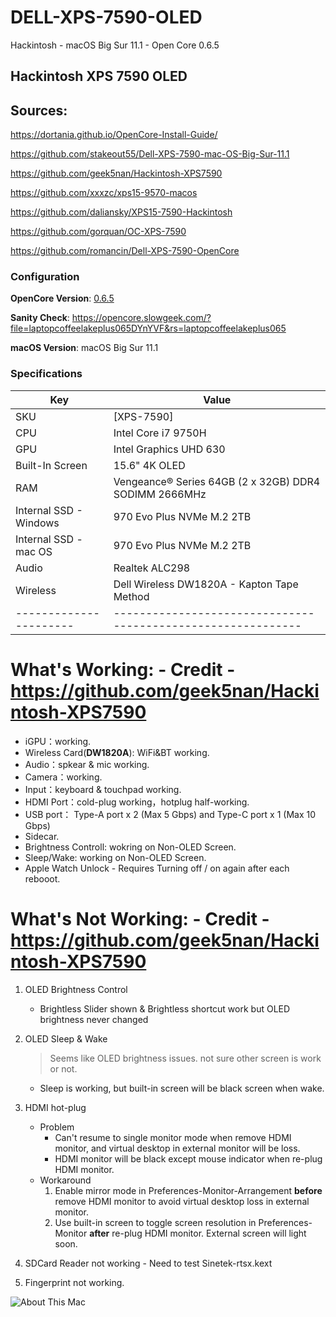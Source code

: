 # DELL-XPS-7590-OLED

Hackintosh - macOS Big Sur 11.1 - Open Core 0.6.5

## Hackintosh XPS 7590 OLED


## Sources:
https://dortania.github.io/OpenCore-Install-Guide/

https://github.com/stakeout55/Dell-XPS-7590-mac-OS-Big-Sur-11.1

https://github.com/geek5nan/Hackintosh-XPS7590

https://github.com/xxxzc/xps15-9570-macos

https://github.com/daliansky/XPS15-7590-Hackintosh

https://github.com/gorquan/OC-XPS-7590

https://github.com/romancin/Dell-XPS-7590-OpenCore


### Configuration

**OpenCore Version**: [0.6.5](https://github.com/acidanthera/OpenCorePkg/releases)

**Sanity Check**:  https://opencore.slowgeek.com/?file=laptopcoffeelakeplus065DYnYVF&rs=laptopcoffeelakeplus065

**macOS Version**: macOS Big Sur 11.1


### Specifications

| Key                    | Value                                                        |
| ---------------------- | ------------------------------------------------------------ |
| SKU                    | [XPS-7590]|                                                  |
| CPU                    | Intel Core i7 9750H                                          |
| GPU                    | Intel Graphics UHD 630                                       |
| Built-In Screen        | 15.6"  4K OLED                                               |
| RAM                    | Vengeance® Series 64GB (2 x 32GB) DDR4 SODIMM 2666MHz        |
| Internal SSD - Windows | 970 Evo Plus NVMe M.2 2TB                                    |
| Internal SSD - mac OS  | 970 Evo Plus NVMe M.2 2TB                                    |
| Audio                  | Realtek ALC298                                               |
| Wireless               | Dell Wireless DW1820A - Kapton Tape Method                   |
| ---------------------- | ------------------------------------------------------------ |


# What's Working: - Credit - https://github.com/geek5nan/Hackintosh-XPS7590

* iGPU：working.
* Wireless Card(**DW1820A**):  WiFi&BT working.
* Audio：spkear & mic working.
* Camera：working.
* Input：keyboard & touchpad working.
* HDMI Port：cold-plug working，hotplug half-working.
* USB port： Type-A port x 2 (Max 5 Gbps) and Type-C port x 1 (Max 10 Gbps)
* Sidecar.
* Brightness Controll: wokring on Non-OLED Screen.
* Sleep/Wake: working on Non-OLED Screen.
* Apple Watch Unlock - Requires Turning off / on again after each rebooot.


# What's Not Working: - Credit - https://github.com/geek5nan/Hackintosh-XPS7590
1. OLED Brightness Control

   * Brightless Slider shown & Brightless shortcut work but OLED brightness never changed

2. OLED Sleep & Wake
	 >  Seems like OLED brightness issues. not sure other screen is work or not.

   * Sleep is working, but built-in screen will be black screen when wake.


3. HDMI hot-plug 
   * Problem
     * Can't resume to single monitor mode when remove HDMI monitor, and virtual desktop in external monitor will be loss.
     * HDMI monitor will be black except mouse indicator when re-plug HDMI monitor.
   * Workaround
     1. Enable mirror mode in Preferences-Monitor-Arrangement **before** remove HDMI monitor to avoid virtual desktop loss in external monitor.
     2. Use built-in screen to toggle screen resolution in Preferences-Monitor **after** re-plug HDMI monitor. External screen will light soon.
	 
4. SDCard Reader not working - Need to test Sinetek-rtsx.kext

5. Fingerprint not working.




![About This Mac](Images/AboutThisMac.png)


